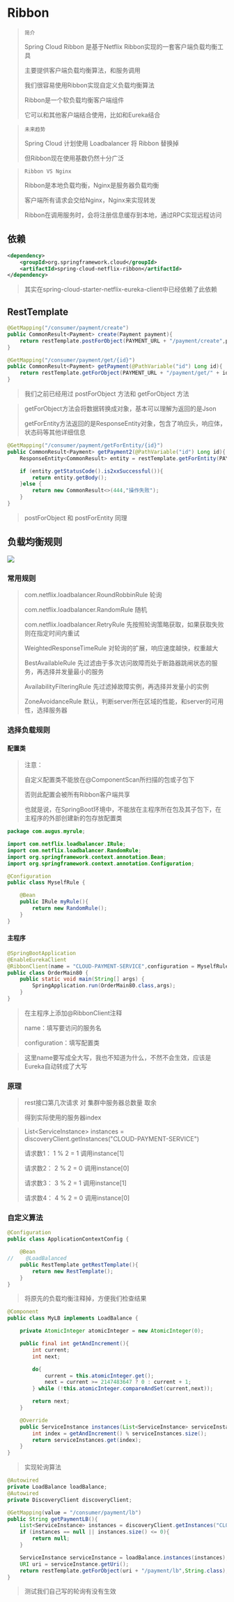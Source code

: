 # Ribbon

> `简介`
>
> Spring Cloud Ribbon 是基于Netflix Ribbon实现的一套客户端负载均衡工具
>
> 主要提供客户端负载均衡算法，和服务调用
>
> 我们很容易使用Ribbon实现自定义负载均衡算法
>
> Ribbon是一个软负载均衡客户端组件
>
> 它可以和其他客户端结合使用，比如和Eureka结合

> `未来趋势`
>
> Spring Cloud 计划使用 Loadbalancer 将 Ribbon 替换掉
>
> 但Ribbon现在使用基数仍然十分广泛

> `Ribbon VS Nginx`
>
> Ribbon是本地负载均衡，Nginx是服务器负载均衡
>
> 客户端所有请求会交给Nginx，Nginx来实现转发
>
> Ribbon在调用服务时，会将注册信息缓存到本地，通过RPC实现远程访问



## 依赖

```xml
<dependency>
    <groupId>org.springframework.cloud</groupId>
    <artifactId>spring-cloud-netflix-ribbon</artifactId>
</dependency>
```

> 其实在spring-cloud-starter-netflix-eureka-client中已经依赖了此依赖



## RestTemplate



```java
@GetMapping("/consumer/payment/create")
public CommonResult<Payment> create(Payment payment){
    return restTemplate.postForObject(PAYMENT_URL + "/payment/create",payment,CommonResult.class);
}

@GetMapping("/consumer/payment/get/{id}")
public CommonResult<Payment> getPayment(@PathVariable("id") Long id){
    return restTemplate.getForObject(PAYMENT_URL + "/payment/get/" + id,CommonResult.class);
}
```

> 我们之前已经用过 postForObject 方法和 getForObject 方法

> getForObject方法会将数据转换成对象，基本可以理解为返回的是Json
>
> getForEntity方法返回的是ResponseEntity对象，包含了响应头，响应体，状态码等其他详细信息

```java
@GetMapping("/consumer/payment/getForEntity/{id}")
public CommonResult<Payment> getPayment2(@PathVariable("id") Long id){
    ResponseEntity<CommonResult> entity = restTemplate.getForEntity(PAYMENT_URL + "/payment/get/" + id, CommonResult.class);

    if (entity.getStatusCode().is2xxSuccessful()){
        return entity.getBody();
    }else {
        return new CommonResult<>(444,"操作失败");
    }
}
```

> postForObject 和  postForEntity 同理



## 负载均衡规则

![](C:\Users\augus\Documents\GitHub\JavaNoteandPractice\框架\SpringCloud\Ribbon.assets\IRule.jpg)

### 常用规则

> com.netflix.loadbalancer.RoundRobbinRule	轮询
>
> com.netflix.loadbalancer.RandomRule	随机
>
> com.netflix.loadbalancer.RetryRule	先按照轮询策略获取，如果获取失败则在指定时间内重试
>
> WeightedResponseTimeRule	对轮询的扩展，响应速度越快，权重越大
>
> BestAvailableRule	先过滤由于多次访问故障而处于断路器跳闸状态的服务，再选择并发量最小的服务
>
> AvailabilityFilteringRule	先过滤掉故障实例，再选择并发量小的实例
>
> ZoneAvoidanceRule	默认，判断server所在区域的性能，和server的可用性，选择服务器

### 选择负载规则

#### 配置类

> 注意：
>
> 自定义配置类不能放在@ComponentScan所扫描的包或子包下
>
> 否则此配置会被所有Ribbon客户端共享
>
> 也就是说，在SpringBoot环境中，不能放在主程序所在包及其子包下，在主程序的外部创建新的包存放配置类

```java
package com.augus.myrule;

import com.netflix.loadbalancer.IRule;
import com.netflix.loadbalancer.RandomRule;
import org.springframework.context.annotation.Bean;
import org.springframework.context.annotation.Configuration;

@Configuration
public class MyselfRule {

    @Bean
    public IRule myRule(){
        return new RandomRule();
    }
}
```
#### 主程序

```java
@SpringBootApplication
@EnableEurekaClient
@RibbonClient(name = "CLOUD-PAYMENT-SERVICE",configuration = MyselfRule.class)
public class OrderMain80 {
    public static void main(String[] args) {
        SpringApplication.run(OrderMain80.class,args);
    }
}
```

> 在主程序上添加@RibbonClient注释
>
> name：填写要访问的服务名
>
> configuration：填写配置类

> 这里name要写成全大写，我也不知道为什么，不然不会生效，应该是Eureka自动转成了大写



### 原理

> rest接口第几次请求	对	集群中服务器总数量	取余
>
> 得到实际使用的服务器index

> List\<ServiceInstance> instances = discoveryClient.getInstances("CLOUD-PAYMENT-SERVICE")
>
> 请求数1：	1	%	2	=	1	调用instance[1]
>
> 请求数2：	2	%	2	=	0	调用instance[0]
>
> 请求数3：	3	%	2	=	1	调用instance[1]
>
> 请求数4：	4	%	2	=	0	调用instance[0]



### 自定义算法

```java
@Configuration
public class ApplicationContextConfig {

    @Bean
//    @LoadBalanced
    public RestTemplate getRestTemplate(){
        return new RestTemplate();
    }
}
```

> 将原先的负载均衡注释掉，方便我们检查结果

```java
@Component
public class MyLB implements LoadBalance {

    private AtomicInteger atomicInteger = new AtomicInteger(0);

    public final int getAndIncrement(){
        int current;
        int next;

        do{
            current = this.atomicInteger.get();
            next = current >= 2147483647 ? 0 : current + 1;
        } while (!this.atomicInteger.compareAndSet(current,next));

        return next;
    }

    @Override
    public ServiceInstance instances(List<ServiceInstance> serviceInstances) {
        int index = getAndIncrement() % serviceInstances.size();
        return serviceInstances.get(index);
    }
}
```

> 实现轮询算法

```java
@Autowired
private LoadBalance loadBalance;
@Autowired
private DiscoveryClient discoveryClient;

@GetMapping(value = "/consumer/payment/lb")
public String getPaymentLB(){
    List<ServiceInstance> instances = discoveryClient.getInstances("CLOUD-PAYMENT-SERVICE");
    if (instances == null || instances.size() <= 0){
        return null;
    }

    ServiceInstance serviceInstance = loadBalance.instances(instances);
    URI uri = serviceInstance.getUri();
    return restTemplate.getForObject(uri + "/payment/lb",String.class);
}
```

> 测试我们自己写的轮询有没有生效

